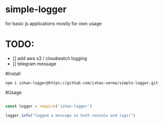 # simple-logger

for basic js applications mostly for own usage 

# TODO:
- [] add aws s3 / cloudwatch logging
- [] telegram message 

#Install
```shell 
npm i ishan-logger@https://github.com/ishan-verma/simple-logger.git
```

#Usage

```javascript

const logger = require('ishan-logger')

logger.info("logged a message in both console and logs!")
```
